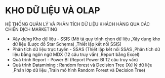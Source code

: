# KHO DỮ LIỆU VÀ OLAP
HỆ THỐNG QUẢN LÝ VÀ PHÂN TÍCH DỮ LIỆU KHÁCH HÀNG QUA CÁC CHIẾN DỊCH MARKETING
- Xây dựng Kho dữ liệu - SSIS
 (Mô tả quy trình chọn dữ liệu
 ,Xây dụng kho dữ liệu (Lược đồ Star Schema)
,Thiết lập kết nối SSIS)
- Phân tích dữ liệu trực tuyến - SSAS
 (Thiết lập kết nối SSAS
 ,Phân tích dữ liệu bằng ngôn ngữ MDX (12 câu truy vấn)
 ,Report bằng Excel)
- Quá trình Report - Power BI
 (Report Power BI 12 câu truy vấn)
- Quá trình Datamining : Random forest và Decision Tree
 (Xử lý dữ liệu
 ,Phân lớp dữ liệu
 ,Train mô hình Random Forest và Decision Tree)

